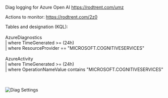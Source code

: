 Diag logging for Azure Open AI https://rodtrent.com/umz

Actions to monitor: https://rodtrent.com/2z0

Tables and designation (KQL):
<br><br>
AzureDiagnostics<br>
| where TimeGenerated >= (24h)<br>
| where ResourceProvider == "MICROSOFT.COGNITIVESERVICES"
<br>
<br>
AzureActivity<br>
| where TimeGenerated >= (24h)<br>
| where OperationNameValue contains "MICROSOFT.COGNITIVESERVICES"<br>

<br><br>
<img title="Diag Settings" alt="Diag Settings" src="[https://github.com/rod-trent/OpenAISecurity/blob/main/Security/Sentinel/Docs/openailogs.png]">
